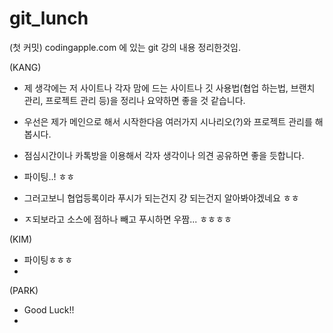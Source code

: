 # git_lunch
(첫 커밋) codingapple.com 에 있는 git 강의 내용 정리한것임.

(KANG) 
- 제 생각에는 저 사이트나 각자 맘에 드는 사이트나 깃 사용법(협업 하는법, 브랜치 관리, 프로젝트 관리 등)을 정리나 요약하면 좋을 것 같습니다. 
- 우선은 제가 메인으로 해서 시작한다음 여러가지 시나리오(?)와 프로젝트 관리를 해봅시다.
- 점심시간이나 카톡방을 이용해서 각자 생각이나 의견 공유하면 좋을 듯합니다. 
- 파이팅..! ㅎㅎ

- 그러고보니 협업등록이라 푸시가 되는건지 걍 되는건지 알아봐야겠네요 ㅎㅎ
- ㅈ되보라고 소스에 점하나 빼고 푸시하면 우짬... ㅎㅎㅎㅎ 

(KIM)
- 파이팅ㅎㅎㅎ
- 
(PARK)
- Good Luck!! 
-
